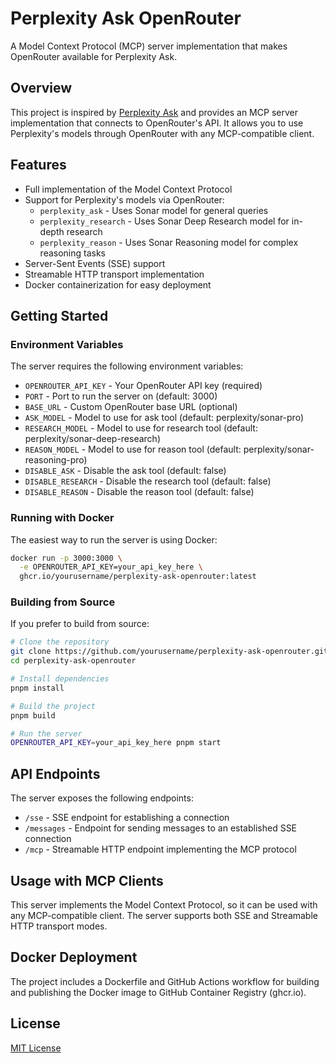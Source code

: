 # Perplexity Ask OpenRouter

A Model Context Protocol (MCP) server implementation that makes OpenRouter available for Perplexity Ask.

## Overview

This project is inspired by [Perplexity Ask](https://github.com/ppl-ai/modelcontextprotocol) and provides an MCP server implementation that connects to OpenRouter's API. It allows you to use Perplexity's models through OpenRouter with any MCP-compatible client.

## Features

- Full implementation of the Model Context Protocol
- Support for Perplexity's models via OpenRouter:
  - `perplexity_ask` - Uses Sonar model for general queries
  - `perplexity_research` - Uses Sonar Deep Research model for in-depth research
  - `perplexity_reason` - Uses Sonar Reasoning model for complex reasoning tasks
- Server-Sent Events (SSE) support
- Streamable HTTP transport implementation
- Docker containerization for easy deployment

## Getting Started

### Environment Variables

The server requires the following environment variables:

- `OPENROUTER_API_KEY` - Your OpenRouter API key (required)
- `PORT` - Port to run the server on (default: 3000)
- `BASE_URL` - Custom OpenRouter base URL (optional)
- `ASK_MODEL` - Model to use for ask tool (default: perplexity/sonar-pro)
- `RESEARCH_MODEL` - Model to use for research tool (default: perplexity/sonar-deep-research)
- `REASON_MODEL` - Model to use for reason tool (default: perplexity/sonar-reasoning-pro)
- `DISABLE_ASK` - Disable the ask tool (default: false)
- `DISABLE_RESEARCH` - Disable the research tool (default: false)
- `DISABLE_REASON` - Disable the reason tool (default: false)

### Running with Docker

The easiest way to run the server is using Docker:

```bash
docker run -p 3000:3000 \
  -e OPENROUTER_API_KEY=your_api_key_here \
  ghcr.io/yourusername/perplexity-ask-openrouter:latest
```

### Building from Source

If you prefer to build from source:

```bash
# Clone the repository
git clone https://github.com/yourusername/perplexity-ask-openrouter.git
cd perplexity-ask-openrouter

# Install dependencies
pnpm install

# Build the project
pnpm build

# Run the server
OPENROUTER_API_KEY=your_api_key_here pnpm start
```

## API Endpoints

The server exposes the following endpoints:

- `/sse` - SSE endpoint for establishing a connection
- `/messages` - Endpoint for sending messages to an established SSE connection
- `/mcp` - Streamable HTTP endpoint implementing the MCP protocol

## Usage with MCP Clients

This server implements the Model Context Protocol, so it can be used with any MCP-compatible client. The server supports both SSE and Streamable HTTP transport modes.

## Docker Deployment

The project includes a Dockerfile and GitHub Actions workflow for building and publishing the Docker image to GitHub Container Registry (ghcr.io).

## License

[MIT License](LICENSE)
